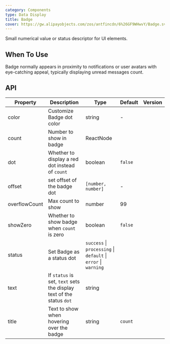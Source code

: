 ```yaml
---
category: Components
type: Data Display
title: Badge
cover: https://gw.alipayobjects.com/zos/antfincdn/6%26GF9WHwvY/Badge.svg
---
```


Small numerical value or status descriptor for UI elements.

## When To Use

Badge normally appears in proximity to notifications or user avatars with eye-catching appeal, typically displaying unread messages count.

## API

| Property | Description | Type | Default | Version |
| --- | --- | --- | --- | --- |
| color | Customize Badge dot color | string | - |  |
| count | Number to show in badge | ReactNode |  |  |
| dot | Whether to display a red dot instead of `count` | boolean | `false` |  |
| offset | set offset of the badge dot | `[number, number]` | - |  |
| overflowCount | Max count to show | number | 99 |  |
| showZero | Whether to show badge when `count` is zero | boolean | `false` |  |
| status | Set Badge as a status dot | `success` \| `processing` \| `default` \| `error` \| `warning` |  |  |
| text | If `status` is set, `text` sets the display text of the status `dot` | string |  |  |
| title | Text to show when hovering over the badge | string | `count` |  |

